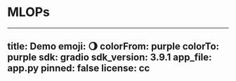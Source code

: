 # MLOPs
---
title: Demo
emoji: 🌖
colorFrom: purple
colorTo: purple
sdk: gradio
sdk_version: 3.9.1
app_file: app.py
pinned: false
license: cc
---
